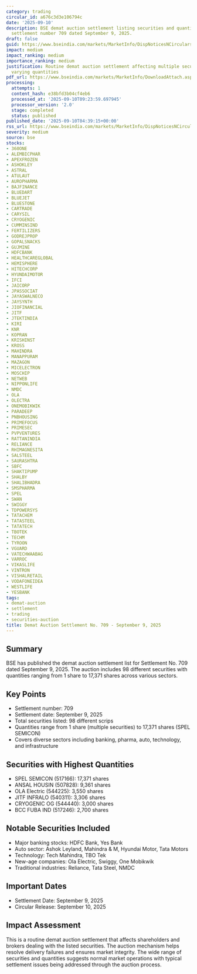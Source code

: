 ```yaml
---
category: trading
circular_id: a676c3d3e106794c
date: '2025-09-10'
description: BSE demat auction settlement listing securities and quantities for auction
  settlement number 709 dated September 9, 2025.
draft: false
guid: https://www.bseindia.com/markets/MarketInfo/DispNoticesNCirculars.aspx?Noticeid={4E84C2CE-C5B9-4C4D-800A-83446DD5C6FA}&noticeno=20250910-1&dt=09/10/2025&icount=1&totcount=10&flag=0
impact: medium
impact_ranking: medium
importance_ranking: medium
justification: Routine demat auction settlement affecting multiple securities with
  varying quantities
pdf_url: https://www.bseindia.com/markets/MarketInfo/DownloadAttach.aspx?id=20250910-1&attachedId=af86c421-c571-4d61-bbdf-d98005f86128
processing:
  attempts: 1
  content_hash: e38bfd3b04cf4eb6
  processed_at: '2025-09-10T09:23:59.697945'
  processor_version: '2.0'
  stage: completed
  status: published
published_date: '2025-09-10T04:39:15+00:00'
rss_url: https://www.bseindia.com/markets/MarketInfo/DispNoticesNCirculars.aspx?Noticeid={4E84C2CE-C5B9-4C4D-800A-83446DD5C6FA}&noticeno=20250910-1&dt=09/10/2025&icount=1&totcount=10&flag=0
severity: medium
source: bse
stocks:
- 360ONE
- ALEMBICPHAR
- APEXFROZEN
- ASHOKLEY
- ASTRAL
- ATULAUT
- AUROPHARMA
- BAJFINANCE
- BLUEDART
- BLUEJET
- BLUESTONE
- CARTRADE
- CARYSIL
- CRYOGENIC
- CUMMINSIND
- FERTILIZERS
- GODREJPROP
- GOPALSNACKS
- GUJMINE
- HDFCBANK
- HEALTHCAREGLOBAL
- HEMISPHERE
- HITECHCORP
- HYUNDAIMOTOR
- IFCI
- JAICORP
- JPASSOCIAT
- JAYASWALNECO
- JAYSYNTH
- JIOFINANCIAL
- JITF
- JTEKTINDIA
- KIRI
- KNR
- KOPRAN
- KRISHINST
- KROSS
- MAHINDRA
- MANAPPURAM
- MAZAGON
- MICELECTRON
- MOSCHIP
- NETWEB
- NIPPONLIFE
- NMDC
- OLA
- OLECTRA
- ONEMOBIKWIK
- PARADEEP
- PNBHOUSING
- PRIMEFOCUS
- PRIMESEC
- PVPVENTURES
- RATTANINDIA
- RELIANCE
- RHIMAGNESITA
- SALSTEEL
- SAURASHTRA
- SBFC
- SHAKTIPUMP
- SHALBY
- SHALIBHADRA
- SMSPHARMA
- SPEL
- SWAN
- SWIGGY
- TDPOWERSYS
- TATACHEM
- TATASTEEL
- TATATECH
- TBOTEK
- TECHM
- TYROON
- VGUARD
- VATECHWAABAG
- VARROC
- VIKASLIFE
- VINTRON
- VISHALRETAIL
- VODAFONEIDEA
- WESTLIFE
- YESBANK
tags:
- demat-auction
- settlement
- trading
- securities-auction
title: Demat Auction Settlement No. 709 - September 9, 2025
---
```


## Summary

BSE has published the demat auction settlement list for Settlement No. 709 dated September 9, 2025. The auction includes 98 different securities with quantities ranging from 1 share to 17,371 shares across various sectors.

## Key Points

- Settlement number: 709
- Settlement date: September 9, 2025
- Total securities listed: 98 different scrips
- Quantities range from 1 share (multiple securities) to 17,371 shares (SPEL SEMICON)
- Covers diverse sectors including banking, pharma, auto, technology, and infrastructure

## Securities with Highest Quantities

- SPEL SEMICON (517166): 17,371 shares
- ANSAL HOUSIN (507828): 9,361 shares
- OLA Electric (544225): 3,550 shares
- JITF INFRALO (540311): 3,306 shares
- CRYOGENIC OG (544440): 3,000 shares
- BCC FUBA IND (517246): 2,700 shares

## Notable Securities Included

- Major banking stocks: HDFC Bank, Yes Bank
- Auto sector: Ashok Leyland, Mahindra & M, Hyundai Motor, Tata Motors
- Technology: Tech Mahindra, TBO Tek
- New-age companies: Ola Electric, Swiggy, One Mobikwik
- Traditional industries: Reliance, Tata Steel, NMDC

## Important Dates

- Settlement Date: September 9, 2025
- Circular Release: September 10, 2025

## Impact Assessment

This is a routine demat auction settlement that affects shareholders and brokers dealing with the listed securities. The auction mechanism helps resolve delivery failures and ensures market integrity. The wide range of securities and quantities suggests normal market operations with typical settlement issues being addressed through the auction process.